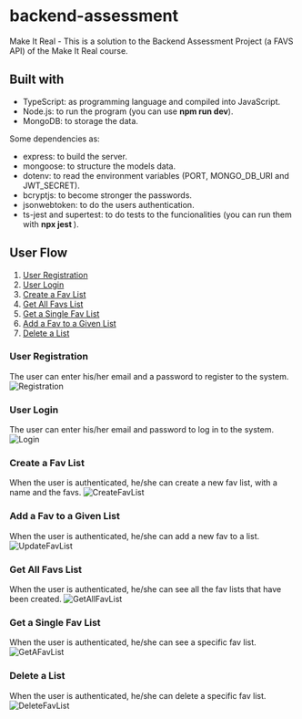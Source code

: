 # backend-assessment
Make It Real - This is a solution to the Backend Assessment Project (a FAVS API) of the Make It Real course.

## Built with
- TypeScript: as programming language and compiled into JavaScript.
- Node.js: to run the program (you can use **npm run dev**).
- MongoDB: to storage the data.

Some dependencies as:
- express: to build the server.
- mongoose: to structure the models data.
- dotenv: to read the environment variables (PORT, MONGO_DB_URI and JWT_SECRET).
- bcryptjs: to become stronger the passwords.
- jsonwebtoken: to do the users authentication.
- ts-jest and supertest: to do tests to the funcionalities (you can run them with **npx jest <test-file-name>** ).


## User Flow
 1. [User Registration](#user-registration)
 2. [User Login](#user-login)
 3. [Create a Fav List](#create-a-fav-list)
 4. [Get All Favs List](#get-all-favs-list)
 5. [Get a Single Fav List](#get-a-single-fav-list)
 6. [Add a Fav to a Given List](#add-a-fav-to-a-given-list)
 7. [Delete a List](#delete-a-list)

### User Registration
The user can enter his/her email and a password to register to the system.
![Registration](https://res.cloudinary.com/dirhpjaka/image/upload/v1674855756/dataFiles/e1216f35b2b211bcf1eaaba9be3d54d2.png)

### User Login
The user can enter his/her email and password to log in to the system.
![Login](https://res.cloudinary.com/dirhpjaka/image/upload/v1674855754/dataFiles/886daa90ec66c75ecdfd6758305187b5.png)

### Create a Fav List
When the user is authenticated, he/she can create a new fav list, with a name and the favs.
![CreateFavList](https://res.cloudinary.com/dirhpjaka/image/upload/v1674855750/dataFiles/72d90bd06bd58d6d90b8169c88e6d60e.png)

### Add a Fav to a Given List
When the user is authenticated, he/she can add a new fav to a list.
![UpdateFavList](https://res.cloudinary.com/dirhpjaka/image/upload/v1674855755/dataFiles/1081a61455ba87ece6741c653d82bb6d.png)

### Get All Favs List
When the user is authenticated, he/she can see all the fav lists that have been created.
![GetAllFavList](https://res.cloudinary.com/dirhpjaka/image/upload/v1674855752/dataFiles/c807ddae1da0ad75469f74acd3e50d41.png)

### Get a Single Fav List
When the user is authenticated, he/she can see a specific fav list.
![GetAFavList](https://res.cloudinary.com/dirhpjaka/image/upload/v1674855753/dataFiles/7c55eaf2b76e05f4a494ac8453a8c07e.png)

### Delete a List
When the user is authenticated, he/she can delete a specific fav list.
![DeleteFavList](https://res.cloudinary.com/dirhpjaka/image/upload/v1674855751/dataFiles/ada2091241973f97e010ea9ded0860e2.png)
